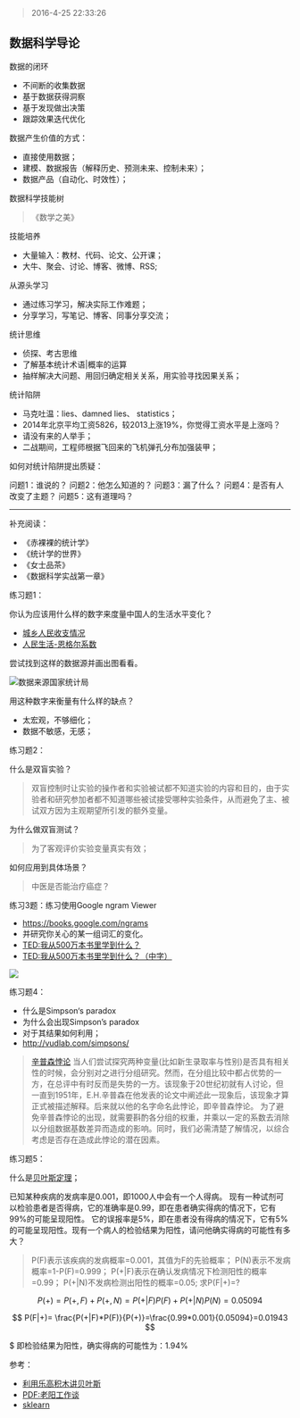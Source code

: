 > 2016-4-25 22:33:26

## 数据科学导论

数据的闭环

+ 不间断的收集数据
+ 基于数据获得洞察
+ 基于发现做出决策
+ 跟踪效果迭代优化

数据产生价值的方式：

+ 直接使用数据；
+ 建模、数据报告（解释历史、预测未来、控制未来）；
+ 数据产品（自动化、时效性）；


数据科学技能树

>《数学之美》

技能培养

+ 大量输入：教材、代码、论文、公开课；
+ 大牛、聚会、讨论、博客、微博、RSS;

从源头学习

+ 通过练习学习，解决实际工作难题；
+ 分享学习，写笔记、博客、同事分享交流；


统计思维

+ 侦探、考古思维
+ 了解基本统计术语|概率的运算
+ 抽样解决大问题、用回归确定相关关系，用实验寻找因果关系；

统计陷阱

+ 马克吐温：lies、damned lies、 statistics；
+ 2014年北京平均工资5826，较2013上涨19%，你觉得工资水平是上涨吗？
+ 请没有来的人举手；
+ 二战期间，工程师根据飞回来的飞机弹孔分布加强装甲；


如何对统计陷阱提出质疑：

问题1：谁说的？
问题2：他怎么知道的？
问题3：漏了什么？
问题4：是否有人改变了主题？
问题5：这有道理吗？


* * *


补充阅读：

+ 《赤裸裸的统计学》
+ 《统计学的世界》
+ 《女士品茶》
+ 《数据科学实战第一章》



练习题1：

你认为应该用什么样的数字来度量中国人的生活水平变化？

+ [城乡人民收支情况](http://data.stats.gov.cn/easyquery.htm?cn=C01)
+ [人民生活-恩格尔系数](https://zh.wikipedia.org/zh-cn/恩格尔系数)

尝试找到这样的数据源并画出图看看。

![数据来源国家统计局](http://7xrpqy.com1.z0.glb.clouddn.com/data102%E5%9B%BD%E6%B0%91%E6%81%A9%E6%A0%BC%E5%B0%94%E7%B3%BB%E6%95%B0.png)

用这种数字来衡量有什么样的缺点？

+ 太宏观，不够细化；
+ 数据不敏感，无感；

练习题2：

什么是双盲实验？
>双盲控制时让实验的操作者和实验被试都不知道实验的内容和目的，由于实验者和研究参加者都不知道哪些被试接受哪种实验条件，从而避免了主、被试双方因为主观期望所引发的额外变量。

为什么做双盲测试？

>为了客观评价实验变量真实有效；

如何应用到具体场景？

> 中医是否能治疗癌症？


练习3题：练习使用Google ngram Viewer

+ https://books.google.com/ngrams
+ 并研究你关心的某一组词汇的变化。
+ [TED:我从500万本书里学到什么？](https://www.ted.com/talks/what_we_learned_from_5_million_books)
+ [TED:我从500万本书里学到什么？（中字）](http://mooc.guokr.com/talk/2947/)


![](http://7xrpqy.com1.z0.glb.clouddn.com/data102python-machinelearning-dataanalysis-goole_Ngam_Viewer.png)


练习题4：

+ 什么是Simpson‘s paradox
+ 为什么会出现Simpson’s paradox
+ 对于其结果如何利用；
+ http://vudlab.com/simpsons/

>[辛普森悖论](https://zh.wikipedia.org/wiki/辛普森悖论)
当人们尝试探究两种变量(比如新生录取率与性别)是否具有相关性的时候，会分别对之进行分组研究。然而，在分组比较中都占优势的一方，在总评中有时反而是失势的一方。该现象于20世纪初就有人讨论，但一直到1951年，E.H.辛普森在他发表的论文中阐述此一现象后，该现象才算正式被描述解释。后来就以他的名字命名此悖论，即辛普森悖论。
为了避免辛普森悖论的出现，就需要斟酌各分组的权重，并乘以一定的系数去消除以分组数据基数差异而造成的影响。同时，我们必需清楚了解情况，以综合考虑是否存在造成此悖论的潜在因素。


练习题5：

什么是[贝叶斯定理](http://baike.baidu.com/view/1488573.htm)；

已知某种疾病的发病率是0.001，即1000人中会有一个人得病。
现有一种试剂可以检验患者是否得病，它的准确率是0.99，即在患者确实得病的情况下，它有99%的可能呈现阳性。
它的误报率是5%，即在患者没有得病的情况下，它有5%的可能呈现阳性。现有一个病人的检验结果为阳性，请问他确实得病的可能性有多大？

> P(F)表示该疾病的发病概率=0.001，其值为F的先验概率；
P(N)表示不发病概率=1-P(F)=0.999；
P(+|F)表示在确认发病情况下检测阳性的概率=0.99；
P(+|N)不发病检测出阳性的概率=0.05;
求P(F|+)=?

$$ P(+)=P(+,F)+P(+,N)=P(+|F)P(F)+P(+|N)P(N)=0.05094 $$

$$ P(F|+)= \frac{P(+|F)*P(F)}{P(+)}=\frac{0.99*0.001}{0.05094}=0.01943 $$

$
即检验结果为阳性，确实得病的可能性为：1.94%







参考：
+ [利用乐高积木讲贝叶斯](https://www.countbayesie.com/blog/2015/2/18/bayes-theorem-with-lego)
+ [PDF:老阳工作谈](http://www.yangzhiping.com/files/worksmarter.pdf)
+ [sklearn](http://scikit-learn.org/stable/auto_examples/index.html)